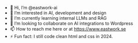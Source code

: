 - 👋 Hi, I’m @eastwork-ai
- 👀 I’m interested in AI, development and design
- 🌱 I’m currently learning internal LLMs and RAG
- 💞️ I’m looking to collaborate on AI integrations to Wordpress
- 📫 How to reach me here or at https://www.eastwork.se
- ⚡ Fun fact: I still code clean html and css in 2024.

<!---
eastwork-ai/eastwork-ai is a ✨ special ✨ repository because its `README.md` (this file) appears on your GitHub profile.
You can click the Preview link to take a look at your changes.
--->
